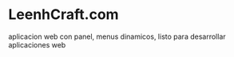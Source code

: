 # LeenhCraft.com

aplicacion web con panel, menus dinamicos, listo para desarrollar aplicaciones web
